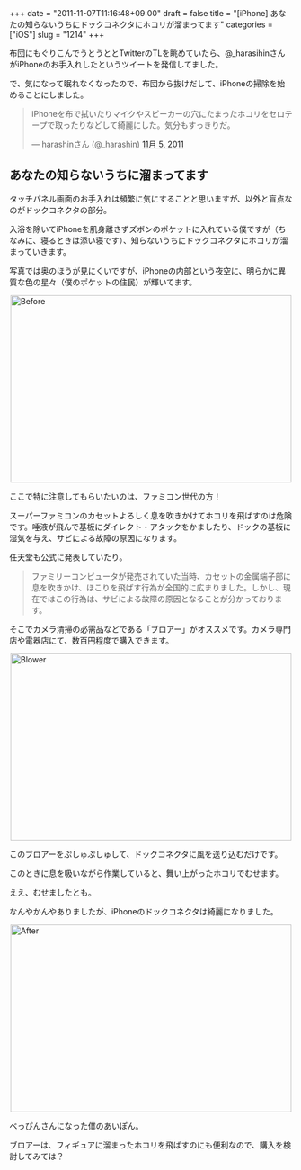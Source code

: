 +++
date = "2011-11-07T11:16:48+09:00"
draft = false
title = "[iPhone] あなたの知らないうちにドックコネクタにホコリが溜まってます"
categories = ["iOS"]
slug = "1214"
+++

布団にもぐりこんでうとうととTwitterのTLを眺めていたら、@_harasihinさんがiPhoneのお手入れしたというツイートを発信してました。

で、気になって眠れなくなったので、布団から抜けだして、iPhoneの掃除を始めることにしました。

<blockquote class="twitter-tweet" lang="ja"><p>iPhoneを布で拭いたりマイクやスピーカーの穴にたまったホコリをセロテープで取ったりなどして綺麗にした。気分もすっきりだ。</p>&mdash; harashinさん (@_harashin) <a href="https://twitter.com/_harashin/status/132836522570420224" data-datetime="2011-11-05T15:07:49+00:00">11月 5, 2011</a></blockquote>
<script src="//platform.twitter.com/widgets.js" charset="utf-8"></script>

<h2>あなたの知らないうちに溜まってます</h2>

タッチパネル画面のお手入れは頻繁に気にすることと思いますが、以外と盲点なのがドックコネクタの部分。

入浴を除いてiPhoneを肌身離さずズボンのポケットに入れている僕ですが（ちなみに、寝るときは添い寝です）、知らないうちにドックコネクタにホコリが溜まっていきます。

写真では奥のほうが見にくいですが、iPhoneの内部という夜空に、明らかに異質な色の星々（僕のポケットの住民）が輝いてます。

<img style="display:block; margin-left:auto; margin-right:auto;" src="/images/2011/11/before.jpg" alt="Before" title="before.JPG" border="0" width="500" height="333" />

ここで特に注意してもらいたいのは、ファミコン世代の方！

スーパーファミコンのカセットよろしく息を吹きかけてホコリを飛ばすのは危険です。唾液が飛んで基板にダイレクト・アタックをかましたり、ドックの基板に湿気を与え、サビによる故障の原因になります。

任天堂も公式に発表していたり。

<blockquote>ファミリーコンピュータが発売されていた当時、カセットの金属端子部に息を吹きかけ、ほこりを飛ばす行為が全国的に広まりました。しかし、現在ではこの行為は、サビによる故障の原因となることが分かっております。</blockquote>

そこでカメラ清掃の必需品などである「ブロアー」がオススメです。カメラ専門店や電器店にて、数百円程度で購入できます。

<img style="display:block; margin-left:auto; margin-right:auto;" src="/images/2011/11/blower.jpg" alt="Blower" title="blower.JPG" border="0" width="500" height="332" />

このブロアーをぷしゅぷしゅして、ドックコネクタに風を送り込むだけです。

このときに息を吸いながら作業していると、舞い上がったホコリでむせます。

ええ、むせましたとも。

なんやかんやありましたが、iPhoneのドックコネクタは綺麗になりました。

<img style="display:block; margin-left:auto; margin-right:auto;" src="/images/2011/11/after.jpg" alt="After" title="after.JPG" border="0" width="500" height="333" />

べっぴんさんになった僕のあいぽん。

ブロアーは、フィギュアに溜まったホコリを飛ばすのにも便利なので、購入を検討してみては？
